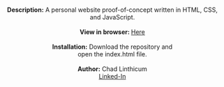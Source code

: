 <p align="center">
 <br>
 <b>Description:</b> A personal website proof-of-concept written in HTML, CSS, and JavaScript.<br>
 <br>
 <b>View in browser: </b><a href="metalvain.epizy.com">Here</a><br>
 <br>
 <b>Installation:</b> Download the repository and<br> open the index.html file.<br>
 <br>
 <b>Author:</b> Chad Linthicum<br>
 <a href="https://www.linkedin.com/in/chad-a-linthicum/">Linked-In<a>
</p>
